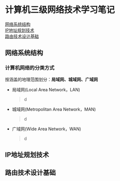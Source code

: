 # 计算机三级网络技术学习笔记

[网络系统结构](#网络系统结构)  
[IP地址规划技术](#ip地址规划技术)  
[路由技术设计基础](#路由技术设计基础)

## 网络系统结构
### 计算机网络的分类方式
按涵盖的地理范围划分：**局域网、城域网、广域网**
- 局域网(Local Area Network，LAN)
  >d
- 城域网(Metropolitan Area Network，MAN)
  >d
- 广域网(Wide Area Network，WAN)
  >d
## IP地址规划技术
## 路由技术设计基础
